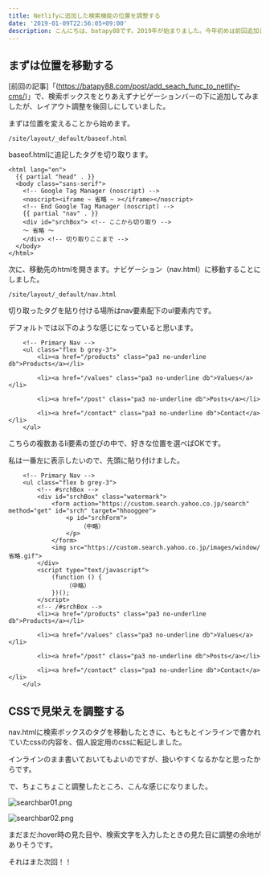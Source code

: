 ```yaml
---
title: Netlifyに追加した検索機能の位置を調整する
date: '2019-01-09T22:56:05+09:00'
description: こんにちは、batapy88です。2019年が始まりました。今年初めは前回追加した検索機能の位置を調整してみたので、そのときのメモです。
---
```

## まずは位置を移動する

[前回の記事]「(https://batapy88.com/post/add_seach_func_to_netlify-cms/)」で、検索ボックスをとりあえずナビゲーションバーの下に追加してみましたが、レイアウト調整を後回しにしていました。

まずは位置を変えることから始めます。

``` /site/layout/_default/baseof.html ```

baseof.htmlに追記したタグを切り取ります。

```
<html lang="en">
  {{ partial "head" . }}
  <body class="sans-serif">
    <!-- Google Tag Manager (noscript) -->
    <noscript><iframe ~ 省略 ~ ></iframe></noscript>
    <!-- End Google Tag Manager (noscript) -->
    {{ partial "nav" . }}
    <div id="srchBox"> <!-- ここから切り取り -->
    ～ 省略 ～
    </div> <!-- 切り取りここまで -->
  </body>
</html>
```

次に、移動先のhtmlを開きます。ナビゲーション（nav.html）に移動することにしました。

``` /site/layout/_default/nav.html ```

切り取ったタグを貼り付ける場所はnav要素配下のul要素内です。

デフォルトでは以下のような感じになっていると思います。

```
	<!-- Primary Nav -->
	<ul class="flex b grey-3">
	    <li><a href="/products" class="pa3 no-underline db">Products</a></li>

		<li><a href="/values" class="pa3 no-underline db">Values</a></li>

	    <li><a href="/post" class="pa3 no-underline db">Posts</a></li>

	    <li><a href="/contact" class="pa3 no-underline db">Contact</a></li>
	</ul>
```

こちらの複数あるli要素の並びの中で、好きな位置を選べばOKです。

私は一番左に表示したいので、先頭に貼り付けました。

```
	<!-- Primary Nav -->
	<ul class="flex b grey-3">
		<!-- #srchBox -->
		<div id="srchBox" class="watermark">
			<form action="https://custom.search.yahoo.co.jp/search" method="get" id="srch" target="hhooggee">
                <p id="srchForm">
                    （中略）
                </p>
			</form>
			<img src="https://custom.search.yahoo.co.jp/images/window/省略.gif">
		</div>
		<script type="text/javascript">
			(function () {
                （中略）
			})();
		</script>
		<!-- /#srchBox -->
	    <li><a href="/products" class="pa3 no-underline db">Products</a></li>

		<li><a href="/values" class="pa3 no-underline db">Values</a></li>

	    <li><a href="/post" class="pa3 no-underline db">Posts</a></li>

	    <li><a href="/contact" class="pa3 no-underline db">Contact</a></li>
	</ul>
```

## CSSで見栄えを調整する

nav.htmlに検索ボックスのタグを移動したときに、もともとインラインで書かれていたcssの内容を、個人設定用のcssに転記しました。

インラインのまま書いておいてもよいのですが、扱いやすくなるかなと思ったからです。

で、ちょこちょこと調整したところ、こんな感じになりました。

![searchbar01.png](/img/searchbar01.png)

![searchbar02.png](/img/searchbar02.png)

まだまだ:hover時の見た目や、検索文字を入力したときの見た目に調整の余地がありそうです。

それはまた次回！！
